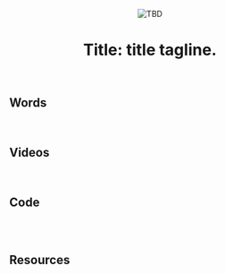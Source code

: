 <p align="center">
    <img src="TBD" alt="TBD">  
</p>

<h1 align="center">
    Title: title tagline.
</h1>

<br>

## Words

<br>

## Videos

<br>

## Code
```rust

```

<br>

## Resources

<br>
